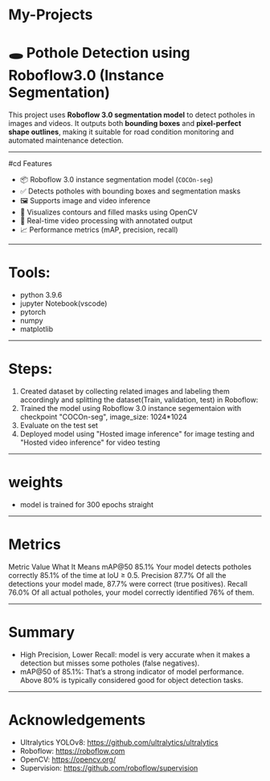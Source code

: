 # My-Projects
# 🕳️ Pothole Detection using Roboflow3.0 (Instance Segmentation)

This project uses **Roboflow 3.0 segmentation model** to detect potholes in images and videos. It outputs both **bounding boxes** and **pixel-perfect shape outlines**, making it suitable for road condition monitoring and automated maintenance detection.

---
#cd Features

- 📦 Roboflow 3.0 instance segmentation model (`COCOn-seg`)
- ✅ Detects potholes with bounding boxes and segmentation masks
- 🖼️ Supports image and video inference
- 🎨 Visualizes contours and filled masks using OpenCV
- 🔁 Real-time video processing with annotated output
- 📈 Performance metrics (mAP, precision, recall)

---
# Tools:
- python 3.9.6
- jupyter Notebook(vscode)
- pytorch
- numpy
- matplotlib

---
# Steps:
1. Created dataset by collecting related images and labeling them accordingly and splitting the dataset(Train, validation, test) in Roboflow:
2. Trained the model using Roboflow 3.0 instance segementaion with checkpoint "COCOn-seg", image_size: 1024*1024
3. Evaluate on the test set
4. Deployed model using "Hosted image inference" for image testing and "Hosted video inference" for video testing

---
# weights
- model is trained for 300 epochs straight


---
# Metrics
Metric
Value
What It Means
mAP@50
85.1%
Your model detects potholes correctly 85.1% of the time at IoU ≥ 0.5.
Precision
87.7%
Of all the detections your model made, 87.7% were correct (true positives).
Recall
76.0%
Of all actual potholes, your model correctly identified 76% of them.

---
# Summary
- High Precision, Lower Recall: model is very accurate when it makes a detection but misses some potholes (false negatives).
- mAP@50 of 85.1%: That’s a strong indicator of model performance. Above 80% is typically considered good for object detection tasks.

---
# Acknowledgements
- Ultralytics YOLOv8: https://github.com/ultralytics/ultralytics
- Roboflow: https://roboflow.com
- OpenCV: https://opencv.org/
- Supervision: https://github.com/roboflow/supervision